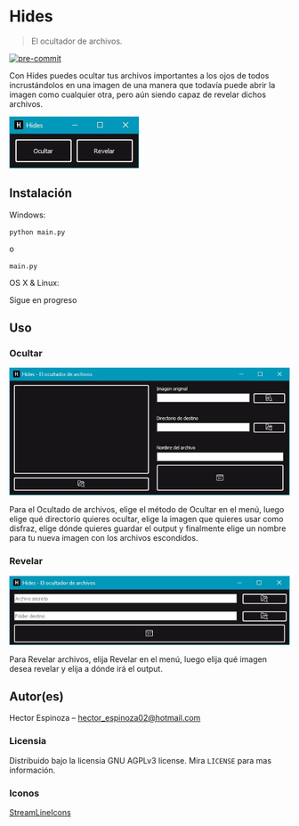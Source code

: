 # Hides
> El ocultador de archivos.

[![pre-commit](https://img.shields.io/badge/pre--commit-enabled-brightgreen?logo=pre-commit&logoColor=white)](https://github.com/pre-commit/pre-commit)

Con Hides puedes ocultar tus archivos importantes a los ojos de todos
incrustándolos en una imagen de una manera que todavía puede abrir la imagen
como cualquier otra, pero aún siendo capaz de revelar dichos archivos.

![](Images/menu.jpg)

## Instalación

Windows:

```
python main.py
```
o
```
main.py
```

OS X & Linux:

Sigue en progreso

## Uso

### Ocultar
![](Images/encrypt.jpg)

Para el Ocultado de archivos, elige el método de Ocultar en el menú, luego
elige qué directorio quieres ocultar, elige la imagen que quieres usar como disfraz,
elige dónde quieres guardar el output y finalmente elige un nombre para tu nueva imagen con
los archivos escondidos.

### Revelar
![](Images/decrypt.jpg)

Para Revelar archivos, elija Revelar en el menú, luego elija qué imagen desea revelar
y elija a dónde irá el output.

## Autor(es)

Hector Espinoza – hector_espinoza02@hotmail.com


### Licensia
Distribuido bajo la licensia GNU AGPLv3 license. Mira ``LICENSE`` para mas información.



### Iconos
[StreamLineIcons](https://app.streamlineicons.com/home)
